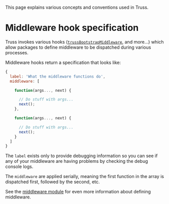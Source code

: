 This page explains various concepts and conventions used in Truss.

# Middleware hook specification

Truss invokes various hooks
([`trussBootstrapMiddleware`](../hooks#trussbootstrapmiddleware), and more...)
which allow packages to define middleware to be dispatched during various
processes.

Middleware hooks return a specification that looks like:

```javascript
{
  label: 'What the middleware functions do',
  middleware: [

    function(args..., next) {

      // Do stuff with args...
      next();
    },

    function(args..., next) {

      // Do stuff with args...
      next();
    }
  ]
}
```

The `label` exists only to provide debugging information so you can see if any
of your middleware are having problems by checking the debug console logs.

The `middleware` are applied serially, meaning the first function in the array
is dispatched first, followed by the second, etc.

See the
[middleware module](../source/src/middleware#defining-middleware)
for even more information about defining middleware.
